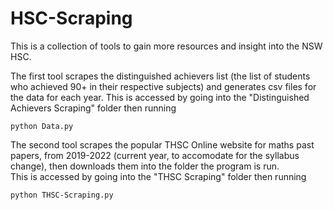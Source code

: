 # HSC-Scraping
This is a collection of tools to gain more resources and insight into the NSW HSC. 

The first tool scrapes the distinguished achievers list (the list of students who achieved 90+ in their respective subjects) and generates csv files for the data for each year. 
This is accessed by going into the "Distinguished Achievers Scraping" folder then running
```
python Data.py
```

The second tool scrapes the popular THSC Online website for maths past papers, from 2019-2022 (current year, to accomodate for the syllabus change), then downloads them into the folder the program is run.  
This is accessed by going into the "THSC Scraping" folder then running 
```
python THSC-Scraping.py
```
